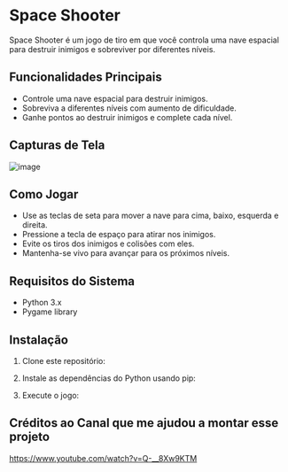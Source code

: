 # Space Shooter

Space Shooter é um jogo de tiro em que você controla uma nave espacial para destruir inimigos e sobreviver por diferentes níveis.

## Funcionalidades Principais

- Controle uma nave espacial para destruir inimigos.
- Sobreviva a diferentes níveis com aumento de dificuldade.
- Ganhe pontos ao destruir inimigos e complete cada nível.

## Capturas de Tela

![image](https://github.com/will-csc/SpaceInvaders-Em-Python/assets/168695261/32d772ca-16b4-471d-8bae-24b08e7ed5c5)

## Como Jogar

- Use as teclas de seta para mover a nave para cima, baixo, esquerda e direita.
- Pressione a tecla de espaço para atirar nos inimigos.
- Evite os tiros dos inimigos e colisões com eles.
- Mantenha-se vivo para avançar para os próximos níveis.

## Requisitos do Sistema

- Python 3.x
- Pygame library

## Instalação

1. Clone este repositório:

2. Instale as dependências do Python usando pip:

3. Execute o jogo:

## Créditos ao Canal que me ajudou a montar esse projeto
https://www.youtube.com/watch?v=Q-__8Xw9KTM

